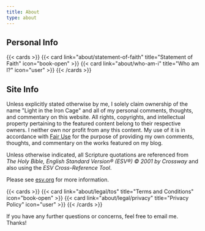 ```yaml
---
title: About
type: about
---
```


## Personal Info

{{< cards >}}
  {{< card link="about/statement-of-faith" title="Statement of Faith" icon="book-open" >}}
  {{< card link="about/who-am-i" title="Who am I?" icon="user" >}}
{{< /cards >}}

## Site Info

Unless explicitly stated otherwise by me, I solely claim ownership of the name "Light in the Iron Cage" and all of my personal comments, thoughts, and commentary on this website. All rights, copyrights, and intellectual property pertaining to the featured content belong to their respective owners. I neither own nor profit from any this content. My use of it is in accordance with [Fair Use](https://www.copyright.gov/fair-use/) for the purpose of providing my own comments, thoughts, and commentary on the works featured on my blog.

Unless otherwise indicated, all Scripture quotations are referenced from _The Holy Bible, English Standard Version® (ESV®) © 2001 by Crossway_ and also using the _ESV Cross-Reference Tool_. 

Please see [esv.org](https://www.esv.org) for more information.

{{< cards >}}
  {{< card link="about/legal/tos" title="Terms and Conditions" icon="book-open" >}}
  {{< card link="about/legal/privacy" title="Privacy Policy" icon="user" >}}
{{< /cards >}}

If you have any further questions or concerns, feel free to email me. Thanks!